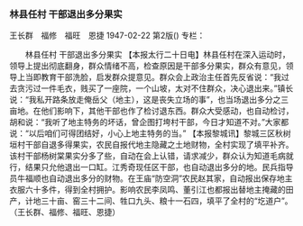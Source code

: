 ### 林县任村  干部退出多分果实
王长群　福修　福旺　恩捷
1947-02-22
第2版()
专栏：

　　林县任村
    干部退出多分果实
    【本报太行二十日电】林县任村在深入运动时，领导上提出彻底翻身，群众情绪不高，检查原因是干部多分果实，群众有意见，领导上当即教育干部洗脸，启发群众提意见。群众会上政治主任首先反省说：“我过去贪污过一件毛衣，贱买了一座院，一个山坡，太对不住群众，决心退出来。”镇长说：“我私开路条放走俺岳父（地主），这是丧失立场的事”，也当场退出多分之三亩地。在他们影响下，其他干部也作了检讨退东西。群众大受感动，也自动检讨，胡和说：“我听了地主特务的坏话，曾企图打垮村干部，今日才知道不对。”大家都说：“以后咱们可得团结好，小心上地主特务的当。”
    【本报黎城讯】黎城三区秋树垣村干部自退多得果实，农民自报代地主隐藏之土地财物，全村实现了填平补齐。该村干部杨树棠果实分多了些，自动在会上认错，请求减少，群众认为知道毛病就行，结果只允他退出一口缸。江秀奇现任区干部，也自动退出多分的地。民兵指导员牛福顺也自动退出多分的财物。在王庙“防空洞”农民赵其家，自动报出保存地主衣服六十多件，得到全村拥护。影响农民李凤鸣、董引江也都报出替地主掩藏的田产，计地三十亩、窑三十二间、牲口九头、粮十一石四，填平了全村的“圪道户”。
        （王长群、福修、福旺、恩捷）

